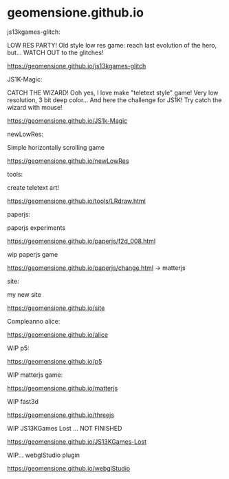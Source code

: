 # geomensione.github.io

js13kgames-glitch: 

LOW RES PARTY! Old style low res game: reach last evolution of the hero, but... WATCH OUT to the glitches!

https://geomensione.github.io/js13kgames-glitch

JS1K-Magic:

CATCH THE WIZARD! Ooh yes, I love make "teletext style" game! Very low resolution, 3 bit deep color... And here the challenge for JS1K! Try catch the wizard with mouse!

https://geomensione.github.io/JS1k-Magic

newLowRes:

Simple horizontally scrolling game

https://geomensione.github.io/newLowRes

tools:

create teletext art!

https://geomensione.github.io/tools/LRdraw.html

paperjs:

paperjs experiments

https://geomensione.github.io/paperjs/f2d_008.html

wip paperjs game

https://geomensione.github.io/paperjs/change.html -> matterjs

site:

my new site

https://geomensione.github.io/site

Compleanno alice:

https://geomensione.github.io/alice

WIP p5:

https://geomensione.github.io/p5

WIP matterjs game:

https://geomensione.github.io/matterjs

WIP fast3d

https://geomensione.github.io/threejs

WIP JS13KGames Lost ... NOT FINISHED

https://geomensione.github.io/JS13KGames-Lost

WIP... webglStudio plugin

https://geomensione.github.io/webglStudio

